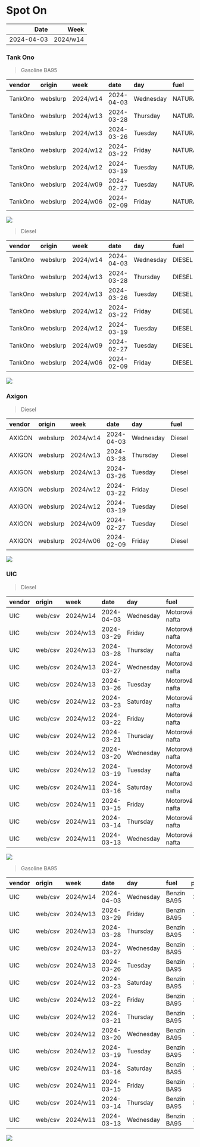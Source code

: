Spot On
================

|       Date |     Week |
|-----------:|---------:|
| 2024-04-03 | 2024/w14 |

### Tank Ono

> Gasoline BA95

| vendor  | origin   | week     | date       | day       | fuel      | price | PriceVAT |
|:--------|:---------|:---------|:-----------|:----------|:----------|------:|---------:|
| TankOno | webslurp | 2024/w14 | 2024-04-03 | Wednesday | NATURAL95 | 30.99 |     37.5 |
| TankOno | webslurp | 2024/w13 | 2024-03-28 | Thursday  | NATURAL95 | 30.99 |     37.5 |
| TankOno | webslurp | 2024/w13 | 2024-03-26 | Tuesday   | NATURAL95 | 30.17 |     36.5 |
| TankOno | webslurp | 2024/w12 | 2024-03-22 | Friday    | NATURAL95 | 30.17 |     36.5 |
| TankOno | webslurp | 2024/w12 | 2024-03-19 | Tuesday   | NATURAL95 | 30.17 |     36.5 |
| TankOno | webslurp | 2024/w09 | 2024-02-27 | Tuesday   | NATURAL95 | 30.17 |     36.5 |
| TankOno | webslurp | 2024/w06 | 2024-02-09 | Friday    | NATURAL95 | 29.34 |     35.5 |

<img src="SpotOn_files/figure-gfm/tono-ba95-1.png" style="display: block; margin: auto auto auto 0;" />

> Diesel

| vendor  | origin   | week     | date       | day       | fuel   | price | PriceVAT |
|:--------|:---------|:---------|:-----------|:----------|:-------|------:|---------:|
| TankOno | webslurp | 2024/w14 | 2024-04-03 | Wednesday | DIESEL | 29.67 |     35.9 |
| TankOno | webslurp | 2024/w13 | 2024-03-28 | Thursday  | DIESEL | 29.67 |     35.9 |
| TankOno | webslurp | 2024/w13 | 2024-03-26 | Tuesday   | DIESEL | 29.67 |     35.9 |
| TankOno | webslurp | 2024/w12 | 2024-03-22 | Friday    | DIESEL | 29.67 |     35.9 |
| TankOno | webslurp | 2024/w12 | 2024-03-19 | Tuesday   | DIESEL | 29.67 |     35.9 |
| TankOno | webslurp | 2024/w09 | 2024-02-27 | Tuesday   | DIESEL | 30.50 |     36.9 |
| TankOno | webslurp | 2024/w06 | 2024-02-09 | Friday    | DIESEL | 29.34 |     35.5 |

<img src="SpotOn_files/figure-gfm/tono-diesel-1.png" style="display: block; margin: auto auto auto 0;" />

### Axigon

> Diesel

| vendor | origin   | week     | date       | day       | fuel   | price | PriceVAT |
|:-------|:---------|:---------|:-----------|:----------|:-------|------:|---------:|
| AXIGON | webslurp | 2024/w14 | 2024-04-03 | Wednesday | Diesel |  31.0 |     37.5 |
| AXIGON | webslurp | 2024/w13 | 2024-03-28 | Thursday  | Diesel |  31.0 |     37.5 |
| AXIGON | webslurp | 2024/w13 | 2024-03-26 | Tuesday   | Diesel |  31.0 |     37.5 |
| AXIGON | webslurp | 2024/w12 | 2024-03-22 | Friday    | Diesel |  30.7 |     37.2 |
| AXIGON | webslurp | 2024/w12 | 2024-03-19 | Tuesday   | Diesel |  30.7 |     37.2 |
| AXIGON | webslurp | 2024/w09 | 2024-02-27 | Tuesday   | Diesel |  31.2 |     37.8 |
| AXIGON | webslurp | 2024/w06 | 2024-02-09 | Friday    | Diesel |  30.4 |     36.8 |

<img src="SpotOn_files/figure-gfm/axigon-diesel-1.png" style="display: block; margin: auto auto auto 0;" />

### UIC

> Diesel

| vendor | origin  | week     | date       | day       | fuel           | price | priceVAT |
|:-------|:--------|:---------|:-----------|:----------|:---------------|------:|---------:|
| UIC    | web/csv | 2024/w14 | 2024-04-03 | Wednesday | Motorová nafta |  29.9 |     36.2 |
| UIC    | web/csv | 2024/w13 | 2024-03-29 | Friday    | Motorová nafta |  29.6 |     35.8 |
| UIC    | web/csv | 2024/w13 | 2024-03-28 | Thursday  | Motorová nafta |  29.6 |     35.8 |
| UIC    | web/csv | 2024/w13 | 2024-03-27 | Wednesday | Motorová nafta |  29.5 |     35.7 |
| UIC    | web/csv | 2024/w13 | 2024-03-26 | Tuesday   | Motorová nafta |  29.8 |     36.1 |
| UIC    | web/csv | 2024/w12 | 2024-03-23 | Saturday  | Motorová nafta |  29.6 |     35.8 |
| UIC    | web/csv | 2024/w12 | 2024-03-22 | Friday    | Motorová nafta |  29.5 |     35.7 |
| UIC    | web/csv | 2024/w12 | 2024-03-21 | Thursday  | Motorová nafta |  29.7 |     35.9 |
| UIC    | web/csv | 2024/w12 | 2024-03-20 | Wednesday | Motorová nafta |  29.7 |     35.9 |
| UIC    | web/csv | 2024/w12 | 2024-03-19 | Tuesday   | Motorová nafta |  29.6 |     35.8 |
| UIC    | web/csv | 2024/w11 | 2024-03-16 | Saturday  | Motorová nafta |  29.5 |     35.7 |
| UIC    | web/csv | 2024/w11 | 2024-03-15 | Friday    | Motorová nafta |  29.4 |     35.6 |
| UIC    | web/csv | 2024/w11 | 2024-03-14 | Thursday  | Motorová nafta |  29.4 |     35.6 |
| UIC    | web/csv | 2024/w11 | 2024-03-13 | Wednesday | Motorová nafta |  29.3 |     35.5 |

<img src="SpotOn_files/figure-gfm/uic-diesel-1.png" style="display: block; margin: auto auto auto 0;" />

> Gasoline BA95

| vendor | origin  | week     | date       | day       | fuel        | price | priceVAT |
|:-------|:--------|:---------|:-----------|:----------|:------------|------:|---------:|
| UIC    | web/csv | 2024/w14 | 2024-04-03 | Wednesday | Benzin BA95 |  31.6 |     38.2 |
| UIC    | web/csv | 2024/w13 | 2024-03-29 | Friday    | Benzin BA95 |  31.3 |     37.9 |
| UIC    | web/csv | 2024/w13 | 2024-03-28 | Thursday  | Benzin BA95 |  31.2 |     37.8 |
| UIC    | web/csv | 2024/w13 | 2024-03-27 | Wednesday | Benzin BA95 |  31.0 |     37.5 |
| UIC    | web/csv | 2024/w13 | 2024-03-26 | Tuesday   | Benzin BA95 |  31.0 |     37.5 |
| UIC    | web/csv | 2024/w12 | 2024-03-23 | Saturday  | Benzin BA95 |  30.7 |     37.1 |
| UIC    | web/csv | 2024/w12 | 2024-03-22 | Friday    | Benzin BA95 |  30.6 |     37.0 |
| UIC    | web/csv | 2024/w12 | 2024-03-21 | Thursday  | Benzin BA95 |  30.5 |     36.9 |
| UIC    | web/csv | 2024/w12 | 2024-03-20 | Wednesday | Benzin BA95 |  30.4 |     36.8 |
| UIC    | web/csv | 2024/w12 | 2024-03-19 | Tuesday   | Benzin BA95 |  30.2 |     36.5 |
| UIC    | web/csv | 2024/w11 | 2024-03-16 | Saturday  | Benzin BA95 |  30.1 |     36.4 |
| UIC    | web/csv | 2024/w11 | 2024-03-15 | Friday    | Benzin BA95 |  30.0 |     36.3 |
| UIC    | web/csv | 2024/w11 | 2024-03-14 | Thursday  | Benzin BA95 |  30.0 |     36.3 |
| UIC    | web/csv | 2024/w11 | 2024-03-13 | Wednesday | Benzin BA95 |  30.0 |     36.3 |

<img src="SpotOn_files/figure-gfm/uic-ba95-1.png" style="display: block; margin: auto auto auto 0;" />
